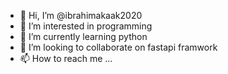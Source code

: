 - 👋 Hi, I’m @ibrahimakaak2020
- 👀 I’m interested in programming
- 🌱 I’m currently learning  python
- 💞️ I’m looking to collaborate on  fastapi framwork
- 📫 How to reach me ...

<!---
ibrahimakaak2020/ibrahimakaak2020 is a ✨ special ✨ repository because its `README.md` (this file) appears on your GitHub profile.
You can click the Preview link to take a look at your changes.
--->
